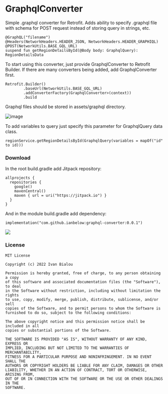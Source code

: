 # GraphqlConverter

Simple .graphql converter for Retrofit. Adds ability to specify .graphql file with schema for POST request instead of storing query in strings, etc.

    @GraphQL("filename")
    @Headers(NetworkHeaders.HEADER_JSON, NetworkHeaders.HEADER_GRAPHIQL)
    @POST(NetworkUtils.BASE_GQL_URL)
    suspend fun getRegionDetailsById(@Body body: GraphqlQuery): RegionDetailsData


To start using this converter, just provide GraphqlConverter to Retrofit Builder. If there are many converters being added, add GraphqlConverter first.

    Retrofit.Builder()
            .baseUrl(NetworkUtils.BASE_GQL_URL)
            .addConverterFactory(GraphqlConverter>(context))
            .build

Graphql files should be stored in assets/graphql directory. 

![image](https://user-images.githubusercontent.com/43182055/167597512-c9530347-642f-4304-9977-20de19a5d973.png)


To add variables to query just specify this parameter for GraphqlQuery data class. 

    regionService.getRegionDetailsById(GraphqlQuery(variables = mapOf("id" to id)))
    
### Download

In the root build.gradle add Jitpack repository:

    allprojects {
      repositories {
        google()
        mavenCentral()
        maven { url = uri("https://jitpack.io") }
      }
    }

And in the module build.gradle add dependency:

    implementation("com.github.ianbelow:graphql-converter:0.0.1")

[![](https://jitpack.io/v/ianbelow/GraphqlConverter.svg)](https://jitpack.io/#ianbelow/GraphqlConverter)

### License
    MIT License

    Copyright (c) 2022 Ivan Bialou

    Permission is hereby granted, free of charge, to any person obtaining a copy
    of this software and associated documentation files (the "Software"), to deal
    in the Software without restriction, including without limitation the rights
    to use, copy, modify, merge, publish, distribute, sublicense, and/or sell
    copies of the Software, and to permit persons to whom the Software is
    furnished to do so, subject to the following conditions:

    The above copyright notice and this permission notice shall be included in all
    copies or substantial portions of the Software.

    THE SOFTWARE IS PROVIDED "AS IS", WITHOUT WARRANTY OF ANY KIND, EXPRESS OR
    IMPLIED, INCLUDING BUT NOT LIMITED TO THE WARRANTIES OF MERCHANTABILITY,
    FITNESS FOR A PARTICULAR PURPOSE AND NONINFRINGEMENT. IN NO EVENT SHALL THE
    AUTHORS OR COPYRIGHT HOLDERS BE LIABLE FOR ANY CLAIM, DAMAGES OR OTHER
    LIABILITY, WHETHER IN AN ACTION OF CONTRACT, TORT OR OTHERWISE, ARISING FROM,
    OUT OF OR IN CONNECTION WITH THE SOFTWARE OR THE USE OR OTHER DEALINGS IN THE
    SOFTWARE.
